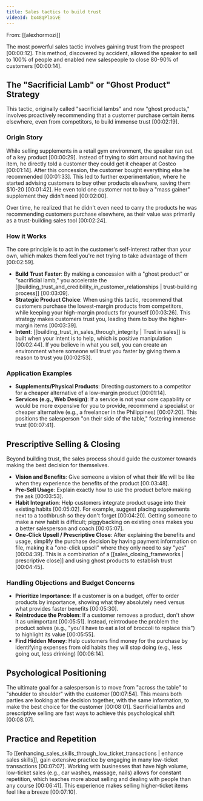 ```yaml
---
title: Sales tactics to build trust
videoId: bx48qPlaGvE
---
```


From: [[alexhormozi]] <br/> 

The most powerful sales tactic involves gaining trust from the prospect <a class="yt-timestamp" data-t="00:00:12">[00:00:12]</a>. This method, discovered by accident, allowed the speaker to sell to 100% of people and enabled new salespeople to close 80-90% of customers <a class="yt-timestamp" data-t="00:00:14">[00:00:14]</a>.

## The "Sacrificial Lamb" or "Ghost Product" Strategy

This tactic, originally called "sacrificial lambs" and now "ghost products," involves proactively recommending that a customer purchase certain items elsewhere, even from competitors, to build immense trust <a class="yt-timestamp" data-t="00:02:19">[00:02:19]</a>.

### Origin Story
While selling supplements in a retail gym environment, the speaker ran out of a key product <a class="yt-timestamp" data-t="00:00:29">[00:00:29]</a>. Instead of trying to skirt around not having the item, he directly told a customer they could get it cheaper at Costco <a class="yt-timestamp" data-t="00:01:14">[00:01:14]</a>. After this concession, the customer bought everything else he recommended <a class="yt-timestamp" data-t="00:01:33">[00:01:33]</a>. This led to further experimentation, where he started advising customers to buy other products elsewhere, saving them $10-20 <a class="yt-timestamp" data-t="00:01:42">[00:01:42]</a>. He even told one customer not to buy a "mass gainer" supplement they didn't need <a class="yt-timestamp" data-t="00:02:00">[00:02:00]</a>.

Over time, he realized that he didn't even need to carry the products he was recommending customers purchase elsewhere, as their value was primarily as a trust-building sales tool <a class="yt-timestamp" data-t="00:02:24">[00:02:24]</a>.

### How it Works
The core principle is to act in the customer's self-interest rather than your own, which makes them feel you're not trying to take advantage of them <a class="yt-timestamp" data-t="00:02:59">[00:02:59]</a>.

*   **Build Trust Faster**: By making a concession with a "ghost product" or "sacrificial lamb," you accelerate the [[building_trust_and_credibility_in_customer_relationships | trust-building process]] <a class="yt-timestamp" data-t="00:03:09">[00:03:09]</a>.
*   **Strategic Product Choice**: When using this tactic, recommend that customers purchase the lowest-margin products from competitors, while keeping your high-margin products for yourself <a class="yt-timestamp" data-t="00:03:26">[00:03:26]</a>. This strategy makes customers trust you, leading them to buy the higher-margin items <a class="yt-timestamp" data-t="00:03:39">[00:03:39]</a>.
*   **Intent**: [[building_trust_in_sales_through_integrity | Trust in sales]] is built when your intent is to help, which is positive manipulation <a class="yt-timestamp" data-t="00:02:44">[00:02:44]</a>. If you believe in what you sell, you can create an environment where someone will trust you faster by giving them a reason to trust you <a class="yt-timestamp" data-t="00:02:53">[00:02:53]</a>.

### Application Examples
*   **Supplements/Physical Products**: Directing customers to a competitor for a cheaper alternative of a low-margin product <a class="yt-timestamp" data-t="00:01:14">[00:01:14]</a>.
*   **Services (e.g., Web Design)**: If a service is not your core capability or would be more expensive for you to provide, recommend a specialist or cheaper alternative (e.g., a freelancer in the Philippines) <a class="yt-timestamp" data-t="00:07:20">[00:07:20]</a>. This positions the salesperson "on their side of the table," fostering immense trust <a class="yt-timestamp" data-t="00:07:41">[00:07:41]</a>.

## Prescriptive Selling & Closing

Beyond building trust, the sales process should guide the customer towards making the best decision for themselves.

*   **Vision and Benefits**: Give someone a vision of what their life will be like when they experience the benefits of the product <a class="yt-timestamp" data-t="00:03:48">[00:03:48]</a>.
*   **Pre-Sell Usage**: Explain exactly how to use the product before making the ask <a class="yt-timestamp" data-t="00:03:53">[00:03:53]</a>.
*   **Habit Integration**: Help customers integrate product usage into their existing habits <a class="yt-timestamp" data-t="00:05:02">[00:05:02]</a>. For example, suggest placing supplements next to a toothbrush so they don't forget <a class="yt-timestamp" data-t="00:04:20">[00:04:20]</a>. Getting someone to make a new habit is difficult; piggybacking on existing ones makes you a better salesperson and coach <a class="yt-timestamp" data-t="00:05:07">[00:05:07]</a>.
*   **One-Click Upsell / Prescriptive Close**: After explaining the benefits and usage, simplify the purchase decision by having payment information on file, making it a "one-click upsell" where they only need to say "yes" <a class="yt-timestamp" data-t="00:04:39">[00:04:39]</a>. This is a combination of a [[sales_closing_frameworks | prescriptive close]] and using ghost products to establish trust <a class="yt-timestamp" data-t="00:04:45">[00:04:45]</a>.

### Handling Objections and Budget Concerns
*   **Prioritize Importance**: If a customer is on a budget, offer to order products by importance, showing what they absolutely need versus what provides faster benefits <a class="yt-timestamp" data-t="00:05:30">[00:05:30]</a>.
*   **Reintroduce the Problem**: If a customer removes a product, don't show it as unimportant <a class="yt-timestamp" data-t="00:05:51">[00:05:51]</a>. Instead, reintroduce the problem the product solves (e.g., "you'll have to eat a lot of broccoli to replace this") to highlight its value <a class="yt-timestamp" data-t="00:05:55">[00:05:55]</a>.
*   **Find Hidden Money**: Help customers find money for the purchase by identifying expenses from old habits they will stop doing (e.g., less going out, less drinking) <a class="yt-timestamp" data-t="00:06:14">[00:06:14]</a>.

## Psychological Positioning
The ultimate goal for a salesperson is to move from "across the table" to "shoulder to shoulder" with the customer <a class="yt-timestamp" data-t="00:07:54">[00:07:54]</a>. This means both parties are looking at the decision together, with the same information, to make the best choice for the customer <a class="yt-timestamp" data-t="00:08:01">[00:08:01]</a>. Sacrificial lambs and prescriptive selling are fast ways to achieve this psychological shift <a class="yt-timestamp" data-t="00:08:07">[00:08:07]</a>.

## Practice and Repetition
To [[enhancing_sales_skills_through_low_ticket_transactions | enhance sales skills]], gain extensive practice by engaging in many low-ticket transactions <a class="yt-timestamp" data-t="00:07:07">[00:07:07]</a>. Working with businesses that have high volume, low-ticket sales (e.g., car washes, massage, nails) allows for constant repetition, which teaches more about selling and dealing with people than any course <a class="yt-timestamp" data-t="00:06:41">[00:06:41]</a>. This experience makes selling higher-ticket items feel like a breeze <a class="yt-timestamp" data-t="00:07:10">[00:07:10]</a>.